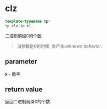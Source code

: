 # clz

```c++
template<typename tp>
tp clz(tp x);
```

二进制前缀0的个数.

> 当参数是0的时候, 会产生unknown behavior.

## parameter

**x** - 数字.

## return value

返回二进制前缀0的个数.